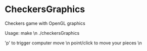 # CheckersGraphics
Checkers game with OpenGL graphics

Usage:
make \n
./checkersGraphics

'p' to trigger computer move \n
point/click to move your pieces \n


